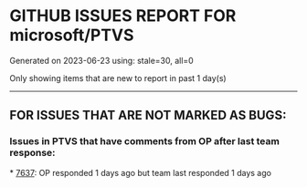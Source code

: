 
# GITHUB ISSUES REPORT FOR microsoft/PTVS


Generated on 2023-06-23 using: stale=30, all=0


Only showing items that are new to report in past 1 day(s)


---

## FOR ISSUES THAT ARE NOT MARKED AS BUGS:


### Issues in PTVS that have comments from OP after last team response:


\* [7637](https://github.com/microsoft/PTVS/issues/7637 "IntelliSense hangs indefinitely on various occasions, only process restart helps"): OP responded 1 days ago but team last responded 1 days ago
